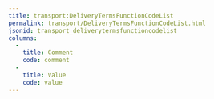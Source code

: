 ```yaml
---
title: transport:DeliveryTermsFunctionCodeList
permalink: transport/DeliveryTermsFunctionCodeList.html
jsonid: transport_deliverytermsfunctioncodelist
columns:
  - 
    title: Comment
    code: comment
  - 
    title: Value
    code: value
---
```

